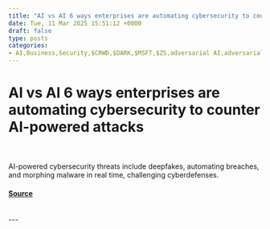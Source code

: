 ```yaml
---
title: "AI vs AI 6 ways enterprises are automating cybersecurity to counter AI-powered attacks"
date: Tue, 11 Mar 2025 15:51:12 +0000
draft: false
type: posts
categories: 
- AI,Business,Security,$CRWD,$DARK,$MSFT,$ZS,adversarial AI,adversarial attacks,AI attacks,category-/Computers & Electronics/Computer Security,CyberResilience,InsiderThreat,ProactiveDefense
---
```

# AI vs AI 6 ways enterprises are automating cybersecurity to counter AI-powered attacks

<br/>

<br/>
AI-powered cybersecurity threats include deepfakes, automating breaches, and morphing malware in real time, challenging cyberdefenses.

#### [Source](https://venturebeat.com/security/ai-vs-ai-6-ways-enterprises-are-automating-cybersecurity-to-counter-ai-powered-attacks/)

<br/>
---
